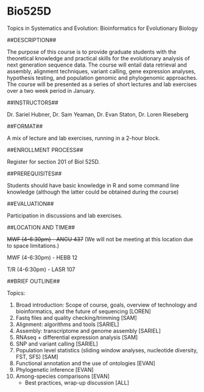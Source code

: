 Bio525D
=======

Topics in Systematics and Evolution:
Bioinformatics for Evolutionary Biology

##DESCRIPTION##

The purpose of this course is to provide graduate students with the theoretical knowledge and practical skills for the evolutionary analysis of next generation sequence data.  The course will entail data retrieval and assembly, alignment techniques, variant calling, gene expression analyses, hypothesis testing, and population genomic and phylogenomic approaches. The course will be presented as a series of short lectures and lab exercises over a two week period in January.

##INSTRUCTORS##

Dr. Sariel Hubner, Dr. Sam Yeaman, Dr. Evan Staton, Dr. Loren Rieseberg 

##FORMAT##

A mix of lecture and lab exercises, running in a 2-hour block.  

##ENROLLMENT PROCESS##

Register for section 201 of Biol 525D.

##PREREQUISITES##

Students should have basic knowledge in R and some command line knowledge (although the latter could be obtained during the course)

##EVALUATION##

Participation in discussions and lab exercises.

##LOCATION AND TIME##

~~MWF (4-6:30pm) - ANGU 437~~ (We will not be meeting at this location due to space limitations.)

MWF (4-6:30pm) - HEBB 12

T/R (4-6:30pm) - LASR 107

##BRIEF OUTLINE##

Topics:
1. Broad introduction: Scope of course, goals, overview of technology and bioinformatics, and the future of sequencing [LOREN]
2. Fastq files and quality checking/trimming [SAM]
3. Alignment: algorithms and tools [SARIEL]
4. Assembly: transcriptome and genome assembly [SARIEL]
5. RNAseq + differential expression analysis [SAM]
6. SNP and variant calling [SARIEL]
7. Population level statistics (sliding window analyses, nucleotide diversity, FST, SFS) [SAM]
8. Functional annotation and the use of ontologies [EVAN]
9. Phylogenetic inference [EVAN]
10. Among-species comparisons [EVAN] 
    - Best practices, wrap-up discussion [ALL]
